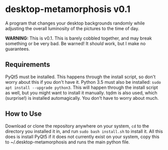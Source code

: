 # desktop-metamorphosis v0.1
A program that changes your desktop backgrounds randomly while adjusting the overall luminosity of the pictures to the time of day.

**WARNING:**
This is v0.1. This is barely cobbled together, and may break something or be very bad. Be warned! It *should* work, but I make no guarantees.

## Requirements ##
PyQt5 must be installed. This happens through the install script, so don't worry about this if you don't have it.
Python 3.5 must also be installed: `sudo apt install --upgrade python3`. This will happen through the install script as well, but you might want to install it manually.
tqdm is also used, which (surprise!) is installed automagically. You don't have to worry about much.


## How to Use ##
Download or clone the repository anywhere on your system, `cd` to the directory you installed it in, and run `sudo bash install.sh` to install it. All this does is install PyQt5 if it does not currently exist on your system, copy this to ~/.desktop-metamorphosis and runs the main python file. 
